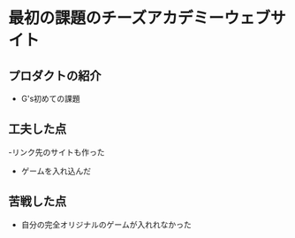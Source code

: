# 最初の課題のチーズアカデミーウェブサイト

## プロダクトの紹介
- G's初めての課題

## 工夫した点
-リンク先のサイトも作った
- ゲームを入れ込んだ

## 苦戦した点 
- 自分の完全オリジナルのゲームが入れれなかった